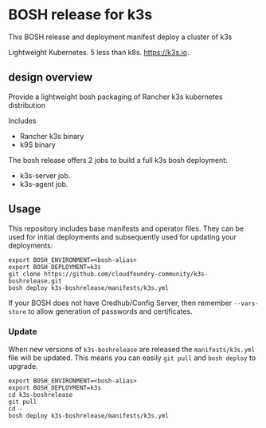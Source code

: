 # BOSH release for k3s

This BOSH release and deployment manifest deploy a cluster of k3s

Lightweight Kubernetes. 5 less than k8s. https://k3s.io.


## design overview

Provide a lightweight bosh packaging of Rancher k3s kubernetes distribution

Includes
- Rancher k3s binary
- k9S binary


The bosh release offers 2 jobs to build a full k3s bosh deployment:
- k3s-server job.
- k3s-agent job.


## Usage

This repository includes base manifests and operator files. They can be used for initial deployments and subsequently used for updating your deployments:

```plain
export BOSH_ENVIRONMENT=<bosh-alias>
export BOSH_DEPLOYMENT=k3s
git clone https://github.com/cloudfoundry-community/k3s-boshrelease.git
bosh deploy k3s-boshrelease/manifests/k3s.yml
```

If your BOSH does not have Credhub/Config Server, then remember `--vars-store` to allow generation of passwords and certificates.

### Update

When new versions of `k3s-boshrelease` are released the `manifests/k3s.yml` file will be updated. This means you can easily `git pull` and `bosh deploy` to upgrade.

```plain
export BOSH_ENVIRONMENT=<bosh-alias>
export BOSH_DEPLOYMENT=k3s
cd k3s-boshrelease
git pull
cd -
bosh deploy k3s-boshrelease/manifests/k3s.yml
```
